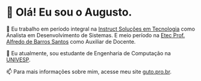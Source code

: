 # 👋 Olá! Eu sou o Augusto.

🔭 Eu trabalho em período integral na [Instruct Soluções em Tecnologia](https://instruct.com.br/) como Analista em Desenvolvimento de Sistemas. E meio período na [Etec Prof. Alfredo de Barros Santos](https://eteabs.com.br/) como Auxiliar de Docente.

🌱 Eu atualmente, sou estudante de Engenharia de Computação na [UNIVESP](https://univesp.br/cursos/engenharia-de-computacao).

📫 Para mais informações sobre mim, acesse meu site [guto.pro.br](https://guto.pro.br/?utm_source=github.com&utm_medium=gh-profile-gutocosta&utm_campaign=gutocosta).
